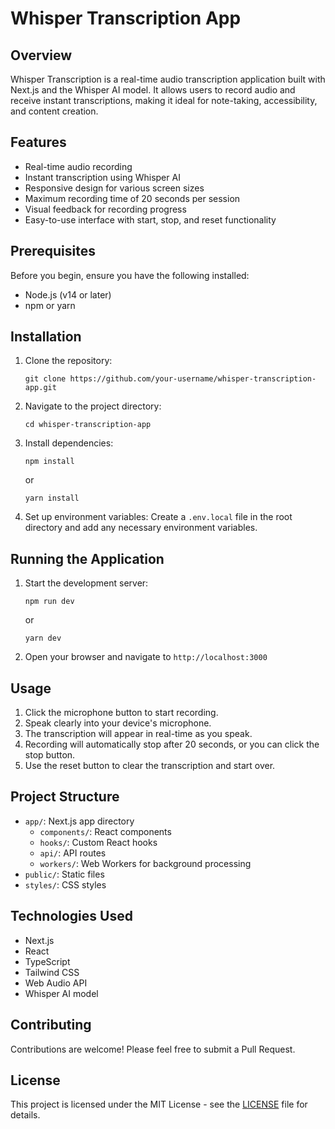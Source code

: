 # Whisper Transcription App

## Overview

Whisper Transcription is a real-time audio transcription application built with Next.js and the Whisper AI model. It allows users to record audio and receive instant transcriptions, making it ideal for note-taking, accessibility, and content creation.

## Features

- Real-time audio recording
- Instant transcription using Whisper AI
- Responsive design for various screen sizes
- Maximum recording time of 20 seconds per session
- Visual feedback for recording progress
- Easy-to-use interface with start, stop, and reset functionality

## Prerequisites

Before you begin, ensure you have the following installed:
- Node.js (v14 or later)
- npm or yarn

## Installation

1. Clone the repository:
   ```
   git clone https://github.com/your-username/whisper-transcription-app.git
   ```

2. Navigate to the project directory:
   ```
   cd whisper-transcription-app
   ```

3. Install dependencies:
   ```
   npm install
   ```
   or
   ```
   yarn install
   ```

4. Set up environment variables:
   Create a `.env.local` file in the root directory and add any necessary environment variables.

## Running the Application

1. Start the development server:
   ```
   npm run dev
   ```
   or
   ```
   yarn dev
   ```

2. Open your browser and navigate to `http://localhost:3000`

## Usage

1. Click the microphone button to start recording.
2. Speak clearly into your device's microphone.
3. The transcription will appear in real-time as you speak.
4. Recording will automatically stop after 20 seconds, or you can click the stop button.
5. Use the reset button to clear the transcription and start over.

## Project Structure

- `app/`: Next.js app directory
  - `components/`: React components
  - `hooks/`: Custom React hooks
  - `api/`: API routes
  - `workers/`: Web Workers for background processing
- `public/`: Static files
- `styles/`: CSS styles

## Technologies Used

- Next.js
- React
- TypeScript
- Tailwind CSS
- Web Audio API
- Whisper AI model

## Contributing

Contributions are welcome! Please feel free to submit a Pull Request.

## License

This project is licensed under the MIT License - see the [LICENSE](LICENSE) file for details.
